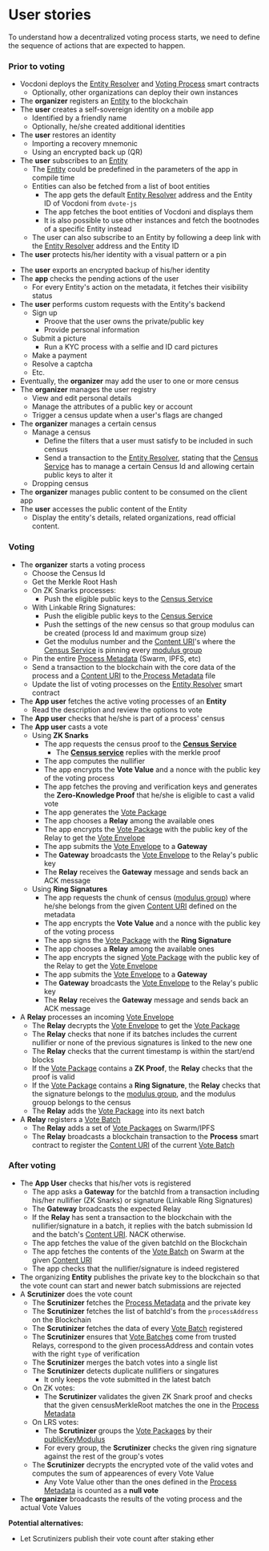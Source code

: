 # User stories

To understand how a decentralized voting process starts, we need to define the sequence of actions that are expected to happen.

### Prior to voting

- Vocdoni deploys the [Entity Resolver](/protocol/smart-contracts?id=entity-resolver) and [Voting Process](/protocol/smart-contracts?id=voting-process) smart contracts
  - Optionally, other organizations can deploy their own instances
- The **organizer** registers an [Entity](/protocol/entity-metadata) to the blockchain
- The **user** creates a self-sovereign identity on a mobile app
  - Identified by a friendly name
  - Optionally, he/she created additional identities
- The **user** restores an identity
	- Importing a recovery mnemonic
	- Using an encrypted back up (QR)
- The **user** subscribes to an [Entity](/protocol/entity-metadata)
	- The [Entity](/protocol/entity-metadata) could be predefined in the parameters of the app in compile time
	- Entities can also be fetched from a list of boot entities
		- The app gets the default [Entity Resolver](/protocol/smart-contracts?id=entity-resolver) address and the Entity ID of Vocdoni from `dvote-js`
		- The app fetches the boot entities of Vocdoni and displays them
		- It is also possible to use other instances and fetch the bootnodes of a specific Entity instead
	- The user can also subscribe to an Entity by following a deep link with the [Entity Resolver](/protocol/smart-contracts?id=entity-resolver) address and the Entity ID
- The **user** protects his/her identity with a visual pattern or a pin
<!-- - The **user** unlocks the app to access the content -->
- The **user** exports an encrypted backup of his/her identity
- The **app** checks the pending actions of the user
	- For every Entity's action on the metadata, it fetches their visibility status
- The **user** performs custom requests with the Entity's backend
	- Sign up
		- Proove that the user owns the private/public key
		- Provide personal information
	- Submit a picture
		- Run a KYC process with a selfie and ID card pictures
	- Make a payment
	- Resolve a captcha
	- Etc.
- Eventually, the **organizer** may add the user to one or more census
- The **organizer** manages the user registry
	- View and edit personal details
	- Manage the attributes of a public key or account
	- Trigger a census update when a user's flags are changed
- The **organizer** manages a certain census
	- Manage a census
		- Define the filters that a user must satisfy to be included in such census
		- Send a transaction to the [Entity Resolver](/protocol/smart-contracts?id=entity-resolver), stating that the [Census Service](/protocol/architecture?id=census-service) has to manage a certain Census Id and allowing certain public keys to alter it
	- Dropping census
- The **organizer** manages public content to be consumed on the client app
- The **user** accesses the public content of the Entity
	- Display the entity's details, related organizations, read official content.

### Voting

- The **organizer** starts a voting process
	- Choose the Census Id
	- Get the Merkle Root Hash
	<!-- - Publish the Merkle Tree to Swarm -->
	- On ZK Snarks processes:
		- Push the eligible public keys to the [Census Service](/protocol/architecture?id=census-service)
	- With Linkable Rring Signatures:
		- Push the eligible public keys to the [Census Service](/protocol/architecture?id=census-service)
		- Push the settings of the new census so that group modulus can be created (process Id and maximum group size)
		- Get the modulus number and the [Content URI](/protocol/data-schema?id=content-uri)'s where the [Census Service](/protocol/architecture?id=census-service) is pinning every [modulus group](/protocol/franchise-proof?id=_2-create-census-rings)
	- Pin the entire [Process Metadata](/protocol/data-schema?id=process-metadata) (Swarm, IPFS, etc)
	- Send a transaction to the blockchain with the core data of the process and a [Content URI](/protocol/data-schema?id=content-uri) to the[ Process Metadata](/protocol/data-schema?id=process-metadata) file
	- Update the list of voting processes on the [Entity Resolver](/protocol/smart-contracts?id=entity-resolver) smart contract
- The **App user** fetches the active voting processes of an **Entity**
	- Read the description and review the options to vote
- The **App user** checks that he/she is part of a process' census
- The **App user** casts a vote
	- Using **ZK Snarks**
		- The app requests the census proof to the **[Census Service](/protocol/architecture?id=census-service)**
			- The **[Census service](/protocol/architecture?id=census-service)** replies with the merkle proof
		- The app computes the nullifier
		- The app encrypts the **Vote Value** and a nonce with the public key of the voting process
		- The app fetches the proving and verification keys and generates the **Zero-Knowledge Proof** that he/she is eligible to cast a valid vote
		- The app generates the [Vote Package](/protocol/data-schema?id=vote-package-zk-snarks)
		<!-- - ~POW~ -->
		- The app chooses a **Relay** among the available ones
		- The app encrypts the [Vote Package](/protocol/data-schema?id=vote-package-zk-snarks) with the public key of the Relay to get the [Vote Envelope](/protocol/data-schema?id=vote-envelope-zk-snarks)
		- The app submits the [Vote Envelope](/protocol/data-schema?id=vote-envelope-zk-snarks) to a **Gateway**
		- The **Gateway** broadcasts the [Vote Envelope](/protocol/data-schema?id=vote-envelope-zk-snarks) to the Relay's public key
		- The **Relay** receives the **Gateway** message and sends back an ACK message
	- Using **Ring Signatures**
		- The app requests the chunk of census ([modulus group](/protocol/franchise-proof?id=_2-create-census-rings)) where he/she belongs from the given [Content URI](/protocol/data-schema?id=content-uri) defined on the metadata
		- The app encrypts the **Vote Value** and a nonce with the public key of the voting process
		- The app signs the [Vote Package](/protocol/data-schema?id=vote-package-ring-signature) with the **Ring Signature**
		<!-- - ~POW~ -->
		- The app chooses a **Relay** among the available ones
		- The app encrypts the signed [Vote Package](/protocol/data-schema?id=vote-package-ring-signature) with the public key of the Relay to get the [Vote Envelope](/protocol/data-schema?id=vote-envelope-ring-signature)
		- The app submits the [Vote Envelope](/protocol/data-schema?id=vote-envelope-ring-signature) to a **Gateway**
		- The **Gateway** broadcasts the [Vote Envelope](/protocol/data-schema?id=vote-envelope-ring-signature) to the Relay's public key
		- The **Relay** receives the **Gateway** message and sends back an ACK message
- A **Relay** processes an incoming [Vote Envelope](/protocol/data-schema?id=vote-envelope)
	- The **Relay** decrypts the [Vote Envelope](/protocol/data-schema?id=vote-envelope) to get the [Vote Package](/protocol/data-schema?id=vote-package)
	- The **Relay** checks that none if its batches includes the current nullifier or none of the previous signatures is linked to the  new one
	- The **Relay** checks that the current timestamp is within the start/end blocks
	- If the [Vote Package](/protocol/data-schema?id=vote-package) contains a **ZK Proof**, the **Relay** checks that the proof is valid
	- If the [Vote Package](/protocol/data-schema?id=vote-package) contains a **Ring Signature**, the **Relay** checks that the signature belongs to the [modulus group](/protocol/franchise-proof?id=_2-create-census-rings), and the modulus grouop belongs to the census
	- The **Relay** adds the [Vote Package](/protocol/data-schema?id=vote-package) into its next batch
- A **Relay** registers a [Vote Batch](/protocol/data-schema?id=vote-batch)
	- The **Relay** adds a set of [Vote Packages](/protocol/data-schema?id=vote-package) on Swarm/IPFS
	- The **Relay** broadcasts a blockchain transaction to the **Process** smart contract to register the [Content URI](/protocol/data-schema?id=content-uri) of the current [Vote Batch](/protocol/data-schema?id=vote-batch)
  
### After voting

- The **App User** checks that his/her vots is registered
	- The app asks a **Gateway** for the batchId from a transaction including his/her nullifier (ZK Snarks) or signature (Linkable Ring Signatures)
	- The **Gateway** broadcasts the expected Relay
	- If the **Relay** has sent a transaction to the blockchain with the nullifier/signature in a batch, it replies with the batch submission Id and the batch's [Content URI](/protocol/data-schema?id=content-uri). NACK otherwise.
	- The app fetches the value of the given batchId on the Blockchain
	- The app fetches the contents of the [Vote Batch](/protocol/data-schema?id=vote-batch) on Swarm at the given [Content URI](/protocol/data-schema?id=content-uri)
	- The app checks that the nullifier/signature is indeed registered
- The organizing **Entity** publishes the private key to the blockchain so that the vote count can start and newer batch submissions are rejected
- A **Scrutinizer** does the vote count
	- The **Scrutinizer** fetches the [Process Metadata](/protocol/data-schema?id=process-metadata) and the private key
	- The **Scrutinizer** fetches the list of batchId's from the `processAddress` on the Blockchain
	- The **Scrutinizer** fetches the data of every [Vote Batch](/protocol/data-schema?id=vote-batch) registered
	- The **Scrutinizer** ensures that [Vote Batches](/protocol/data-schema?id=vote-batch) come from trusted Relays, correspond to the given processAddress and contain votes with the right `type` of verification
	- The **Scrutinizer** merges the batch votes into a single list
	- The **Scrutinizer** detects duplicate nullifiers or singatures
		- It only keeps the vote submitted in the latest batch
	- On ZK votes:
		- The **Scrutinizer** validates the given ZK Snark proof and checks that the given censusMerkleRoot matches the one in the [Process Metadata](/protocol/data-schema?id=process-metadata)
	- On LRS votes: 
		- The **Scrutinizer** groups the [Vote Packages](/protocol/data-schema?id=vote-package) by their [publicKeyModulus](/protocol/franchise-proof?id=_2-create-census-rings)
		- For every group, the **Scrutinizer** checks the given ring signature against the rest of the group's votes
	- The **Scrutinizer** decrypts the encrypted vote of the valid votes and computes the sum of appearences of every Vote Value
		- Any Vote Value other than the ones defined in the [Process Metadata](/protocol/data-schema?id=process-metadata) is counted as a **null vote**
- The **organizer** broadcasts the results of the voting process and the actual Vote Values

**Potential alternatives:**
- Let Scrutinizers publish their vote count after staking ether
